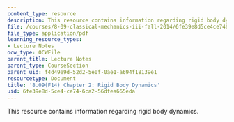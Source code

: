 ```yaml
---
content_type: resource
description: This resource contains information regarding rigid body dynamics.
file: /courses/8-09-classical-mechanics-iii-fall-2014/6fe39e8d5ce4ce746ca256dfea665eda_MIT8_09F14_Chapter_2.pdf
file_type: application/pdf
learning_resource_types:
- Lecture Notes
ocw_type: OCWFile
parent_title: Lecture Notes
parent_type: CourseSection
parent_uid: f4d49e9d-52d2-5e0f-0ae1-a694f18139e1
resourcetype: Document
title: '8.09(F14) Chapter 2: Rigid Body Dynamics'
uid: 6fe39e8d-5ce4-ce74-6ca2-56dfea665eda
---
```

This resource contains information regarding rigid body dynamics.

